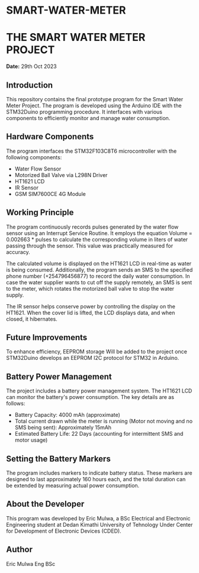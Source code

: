 # SMART-WATER-METER

# THE SMART WATER METER PROJECT

**Date:** 29th Oct 2023

## Introduction

This repository contains the final prototype program for the Smart Water Meter Project. The program is developed using the Arduino IDE with the STM32Duino programming procedure. 
It interfaces with various components to efficiently monitor and manage water consumption.

## Hardware Components

The program interfaces the STM32F103C8T6 microcontroller with the following components:

- Water Flow Sensor
- Motorized Ball Valve via L298N Driver
- HT1621 LCD
- IR Sensor
- GSM SIM7600CE 4G Module

## Working Principle

The program continuously records pulses generated by the water flow sensor using an Interrupt Service Routine. 
It employs the equation Volume = 0.002663 * pulses to calculate the corresponding volume in liters of water passing through the sensor. 
This value was practically measured for accuracy.

The calculated volume is displayed on the HT1621 LCD in real-time as water is being consumed. 
Additionally, the program sends an SMS to the specified phone number (+254796456877) to record the daily water consumption. 
In case the water supplier wants to cut off the supply remotely, an SMS is sent to the meter, which rotates the motorized ball valve to stop the water supply.

The IR sensor helps conserve power by controlling the display on the HT1621. When the cover lid is lifted, the LCD displays data, and when closed, it hibernates.

## Future Improvements

To enhance efficiency, EEPROM storage Will be added to the project once STM32Duino develops an EEPROM I2C protocol for STM32 in Arduino.

## Battery Power Management

The project includes a battery power management system. The HT1621 LCD can monitor the battery's power consumption. The key details are as follows:

- Battery Capacity: 4000 mAh (approximate)
- Total current drawn while the meter is running (Motor not moving and no SMS being sent): Approximately 15mAh
- Estimated Battery Life: 22 Days (accounting for intermittent SMS and motor usage)

## Setting the Battery Markers

The program includes markers to indicate battery status. 
These markers are designed to last approximately 160 hours each, and the total duration can be extended by measuring actual power consumption.

## About the Developer

This program was developed by Eric Mulwa, a BSc Electrical and Electronic Engineering student at Dedan Kimathi University of Tehnology 
Under Center for Development of Electronic Devices (CDED). 

## Author
Eric Mulwa Eng BSc

